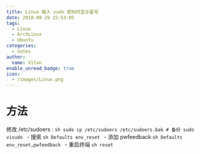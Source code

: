 ```yaml
---
title: Linux 输入 sudo 密码时显示星号
date: 2018-08-29 15:53:05
tags:
  - Linux
  - ArchLinux
  - Ubuntu
categories:
  - notes
author:
  name: Vitan
enable_unread_badge: true
icon:
  - /images/Linux.png
---
```

# 方法
修改 /etc/sudoers
:   ```sh
    sudo cp /etc/sudoers /etc/sudoers.bak # 备份
    sudo visudo
    ```
    - 搜索
    ```sh
    Defaults env_reset
    ```
    - 添加 pwfeedback
    ```sh
    Defaults env_reset,pwfeedback
    ```
    - 重启终端
    ```sh
    reset
    ```
